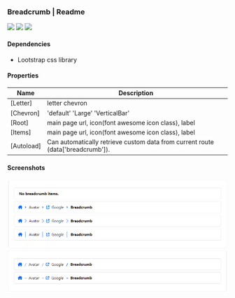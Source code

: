 ### Breadcrumb | Readme

[![](https://img.shields.io/badge/Main-readme-white?style=for-the-badge)](../../readme.md)
[![](https://img.shields.io/badge/usage-orange?style=for-the-badge)](usage.md)
[![](https://img.shields.io/badge/Demo-blue?style=for-the-badge)](https://krsln.github.io/Showcase/LootstrapNg/Breadcrumb)

#### Dependencies

- Lootstrap css library

#### Properties

| Name       | Description                                                                     |
|------------|---------------------------------------------------------------------------------|
| [Letter]   | letter chevron                                                                  |
| [Chevron]  | 'default'  'Large'  'VerticalBar'                                               |
| [Root]     | main page url, icon(font awesome icon class), label                             |
| [Items]    | main page url, icon(font awesome icon class), label                             |
| [Autoload] | Can automatically retrieve custom data from current route (data['breadcrumb']). |

#### Screenshots

![](../../../../Images/LootstrapNg/Breadcrumb.png "Breadcrumb")
![](../../../../Images/LootstrapNg/Breadcrumb-letter.png "Breadcrumb Letter")
